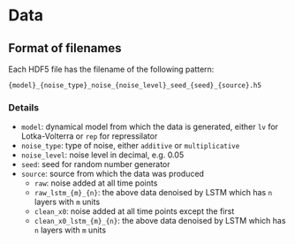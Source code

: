 # Data

## Format of filenames
Each HDF5 file has the filename of the following pattern:
```
{model}_{noise_type}_noise_{noise_level}_seed_{seed}_{source}.h5
```

### Details
- `model`: dynamical model from which the data is generated, either `lv` for
Lotka-Volterra or `rep` for repressilator
- `noise_type`: type of noise, either `additive` or `multiplicative`
- `noise_level`: noise level in decimal, e.g. 0.05
- `seed`: seed for random number generator
- `source`: source from which the data was produced
    - `raw`: noise added at all time points
    - `raw_lstm_{m}_{n}`: the above data denoised by LSTM which has `n` layers
    with `m` units
    - `clean_x0`: noise added at all time points except the first
    - `clean_x0_lstm_{m}_{n}`: the above data denoised by LSTM which has
    `n` layers with `m` units